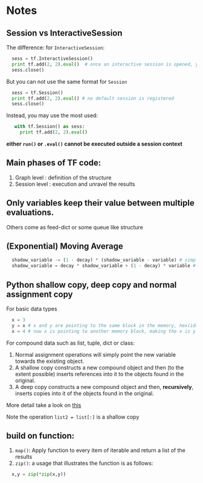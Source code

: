 # Notes

## Session vs InteractiveSession
The difference:
for `InteractiveSession`:

```python
  sess = tf.InteractiveSession()
  print tf.add(2, 2).eval()  # once an interactive session is opened, you can do what ever in between, don't forget to close it
  sess.close()
```

But you can not use the same format for `Session`
```python
  sess = tf.Session()
  print tf.add(2, 2).eval() # no default session is registered
  sess.close()
```

Instead, you may use the most used:
```python
   with tf.Session() as sess:
     print tf.add(2, 2).eval()
```
**either `run()` or `.eval()` cannot be executed outside a session context**

## Main phases of TF code:
1. Graph level : definition of the structure
2. Session level : execution and unravel the results

## Only variables keep their value between multiple evaluations.
Others come as feed-dict or some queue like structure


## (Exponential) Moving Average

```Python
  shadow_variable -= (1 - decay) * (shadow_variable - variable) # simplified version
  shadow_variable = decay * shadow_variable + (1 - decay) * variable # original version
```



## Python shallow copy, deep copy and normal assignment copy

For basic data types
```Python
  x = 3
  y = x # x and y are pointing to the same block in the memory, hex(id(x)) == hex(id(y)), x is y
  x = 4 # now x is pointing to another memory block, making the x is y returning false
```


For compound data such as list, tuple, dict or class:
1. Normal assignment operations will simply point the new variable towards the existing object.
2. A shallow copy constructs a new compound object and then (to the extent possible) inserts references into it to the objects found in the original.
3. A deep copy constructs a new compound object and then, **recursively**, inserts copies into it of the objects found in the original.

More detail take a look on [this](http://www.python-course.eu/deep_copy.php)

Note the operation `list2 = list[:]` is a shallow copy

## build on function:
1. `map()`: Apply function to every item of iterable and return a list of the results
2. `zip()`: a usage that illustrates the function is as follows:

```Python
  x,y = zip(*zip(x,y))
```
